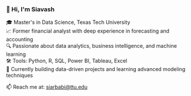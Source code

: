 ### 👋 Hi, I'm Siavash

🎓 Master's in Data Science, Texas Tech University  
📈 Former financial analyst with deep experience in forecasting and accounting  
🔍 Passionate about data analytics, business intelligence, and machine learning  
🛠️ Tools: Python, R, SQL, Power BI, Tableau, Excel  
🌱 Currently building data-driven projects and learning advanced modeling techniques  

📫 Reach me at: siarbabi@ttu.edu  
